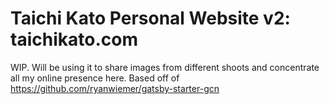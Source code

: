 # Taichi Kato Personal Website v2: taichikato.com
WIP. Will be using it to share images from different shoots and concentrate all my online presence here.
Based off of https://github.com/ryanwiemer/gatsby-starter-gcn
